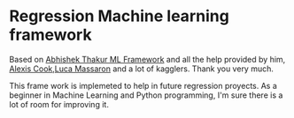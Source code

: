# Regression Machine learning framework
Based on [Abhishek Thakur ML Framework](https://github.com/abhishekkrthakur/mlframework) and all the help provided by him, [Alexis Cook](https://www.kaggle.com/alexisbcook),[Luca Massaron](https://www.kaggle.com/lucamassaron) and a lot of kagglers. Thank you very much.

This frame work is implemeted to help in future regression proyects. As a beginner in Machine Learning and Python programming, I'm sure there is a lot of room for improving it.


